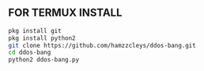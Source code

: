 
## FOR TERMUX INSTALL

```bash
pkg install git
pkg install python2
git clone https://github.com/hamzzcleys/ddos-bang.git
cd ddos-bang
python2 ddos-bang.py

```

